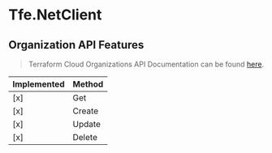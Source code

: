 # Tfe.NetClient

## Organization API Features

> Terraform Cloud Organizations API Documentation can be found [here](https://www.terraform.io/docs/cloud/api/organizations.html).

| Implemented  | Method           |
|------------- |------------------|
| [x]          | Get              |
| [x]          | Create           |
| [x]          | Update           |
| [x]          | Delete           |
